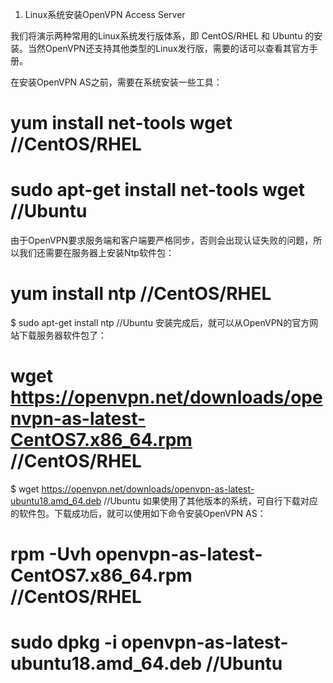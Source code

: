  1.  Linux系统安装OpenVPN Access Server

我们将演示两种常用的Linux系统发行版体系，即  CentOS/RHEL  和  Ubuntu  的安装。当然OpenVPN还支持其他类型的Linux发行版，需要的话可以查看其官方手册。

在安装OpenVPN AS之前，需要在系统安装一些工具：

# yum install net-tools wget             //CentOS/RHEL
# sudo apt-get install net-tools wget    //Ubuntu
由于OpenVPN要求服务端和客户端要严格同步，否则会出现认证失败的问题，所以我们还需要在服务器上安装Ntp软件包：

# yum install ntp             //CentOS/RHEL
$ sudo apt-get install ntp    //Ubuntu
安装完成后，就可以从OpenVPN的官方网站下载服务器软件包了：

# wget https://openvpn.net/downloads/openvpn-as-latest-CentOS7.x86_64.rpm     //CentOS/RHEL
$ wget https://openvpn.net/downloads/openvpn-as-latest-ubuntu18.amd_64.deb    //Ubuntu
如果使用了其他版本的系统，可自行下载对应的软件包。下载成功后，就可以使用如下命令安装OpenVPN AS：

# rpm -Uvh openvpn-as-latest-CentOS7.x86_64.rpm         //CentOS/RHEL
# sudo dpkg -i openvpn-as-latest-ubuntu18.amd_64.deb    //Ubuntu
